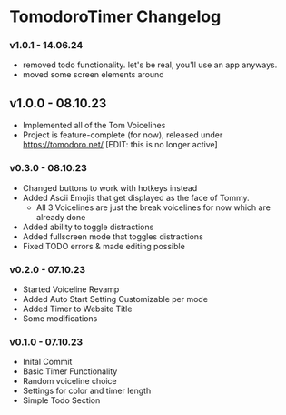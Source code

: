 # TomodoroTimer Changelog

### v1.0.1 - 14.06.24
- removed todo functionality. let's be real, you'll use an app anyways.
- moved some screen elements around

## v1.0.0 - 08.10.23
- Implemented all of the Tom Voicelines
- Project is feature-complete (for now), released under https://tomodoro.net/ [EDIT: this is no longer active]

### v0.3.0 - 08.10.23
- Changed buttons to work with hotkeys instead
- Added Ascii Emojis that get displayed as the face of Tommy.
    - All 3 Voicelines are just the break voicelines for now which are already done
- Added ability to toggle distractions
- Added fullscreen mode that toggles distractions
- Fixed TODO errors & made editing possible

### v0.2.0 - 07.10.23
- Started Voiceline Revamp
- Added Auto Start Setting Customizable per mode
- Added Timer to Website Title
- Some modifications

### v0.1.0 - 07.10.23
- Inital Commit
- Basic Timer Functionality
- Random voiceline choice
- Settings for color and timer length
- Simple Todo Section